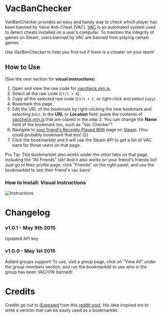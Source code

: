 # VacBanChecker
VanBanChecker provides an easy and handy way to check which player has been banned by Valve Anti-Cheat (VAC). 
[VAC]( https://support.steampowered.com/kb_article.php?p_faqid=370#vacgames) is an automated system used to detect cheats installed on a user’s computer. To maintain the integrity of games on Steam, users banned by VAC are banned from playing certain games.

Use VacBanChecker to help you find out if there is a cheater on your team!


## How to Use
(See the next section for **visual instructions**)

1. Open and view the raw code for [vaccheck.min.js](https://raw.githubusercontent.com/fuomag9/VacBanChecker/master/dist/vaccheck.min.js).
2. Select all the raw code (`Ctrl + A`).
3. Copy all the selected raw code (`Ctrl + C`, or right-click and select `Copy`).
4. Bookmark this page.
5. Edit the URL of the bookmark by right-clicking the new bookmark and selecting `Edit`. In the **URL** or **Location** field, paste the contents of [vaccheck.min.js](https://raw.githubusercontent.com/fuomag9/VacBanChecker/master/dist/vaccheck.min.js) that are copied in the step 3. You can change the **Name** field of the bookmark too, such as "Vac Checker"!
6. Navigate to [your friend's Recently Played With](http://steamcommunity.com/my/friends/coplay) page on [Steam](https://steamcommunity.com/). (You could probably bookmark that too! :wink:)
7. Click the bookmarklet and it will use the Steam API to get a list of VAC bans for those users on that page.

Pro Tip:
This bookmarklet also works under the other tabs on that page, including the "All Friends" tab! And it also works on your friend's friends list! Just go to their profile page, click "Friends" on the right panel, and use the bookmarklet to see their friend's vac bans!

### How to Install: Visual Instructions

![Instructions](https://raw.githubusercontent.com/fuomag9/master/docs/instructions.gif)

# Changelog

### v1.0.1 - May 9th 2015

Updated API key

### v1.0.0 - May 1st 2015

Added groups support! To use, visit a group page, click on "View All" under the group members section, and run the bookmarklet to see who in the group has been VAC/OW banned!

# Credits

Credits go out to [iEyepawd](http://www.reddit.com/user/iEyepawd) from this [reddit post](http://www.reddit.com/r/GlobalOffensive/comments/348292/i_made_a_userscript_to_easily_show_vac_bans_on/). His idea inspired me to write a version that can be easily used as a bookmarklet.
